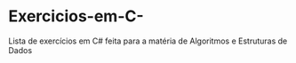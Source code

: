 # Exercicios-em-C-
Lista de exercícios em C# feita para a matéria de Algoritmos e Estruturas de Dados

